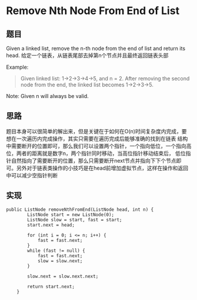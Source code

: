 # Remove Nth Node From End of List

## 题目
Given a linked list, remove the n-th node from the end of list and return its head.
给定一个链表，从链表尾部去掉第n个节点并且最终返回链表头部

Example:

>Given linked list: 1->2->3->4->5, and n = 2.
After removing the second node from the end, the linked list becomes 1->2->3->5.

Note:
Given n will always be valid.

## 思路
题目本身可以很简单的解出来，但是关键在于如何在O(n)时间复杂度内完成，要想在一次遍历内完成操作，其实只需要在遍历完成后能够准确的找到在链表
结构中需要断开的位置即可，那么我们可以设置两个指针，一个指向低位，一个指向高位，两者的距离就是数字n，两个指针同时移动，当高位指针移动结束后，
低位指针自然指向了需要断开的位置，那么只需要断开next节点并指向下下个节点即可。另外对于链表类操作的小技巧是在head前增加虚拟节点，这样在操作和返回中可以减少空指针判断

## 实现
```
public ListNode removeNthFromEnd(ListNode head, int n) {
        ListNode start = new ListNode(0);
        ListNode slow = start, fast = start;
        start.next = head;
        
        for (int i = 0; i <= n; i++) {
            fast = fast.next;
        }
        while (fast != null) {
            fast = fast.next;
            slow = slow.next;
        }
        
        slow.next = slow.next.next;
        
        return start.next;
    }
```